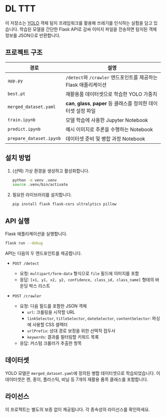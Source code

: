 # DL TTT

이 저장소는 [YOLO](https://github.com/ultralytics/ultralytics) 객체 탐지 프레임워크를 활용해 쓰레기를 인식하는 실험을 담고 있습니다. 
학습된 모델을 간단한 Flask API로 감싸 이미지 파일을 전송하면 탐지된 객체 정보를 JSON으로 반환합니다.

## 프로젝트 구조

| 경로 | 설명 |
| ---- | ---- |
| `app.py` | `/detect`와 `/crawler` 엔드포인트를 제공하는 Flask 애플리케이션 |
| `best.pt` | 재활용품 데이터셋으로 학습한 YOLO 가중치 |
| `merged_dataset.yaml` | **can**, **glass**, **paper** 등 클래스를 정의한 데이터셋 설정 파일 |
| `train.ipynb` | 모델 학습에 사용한 Jupyter Notebook |
| `predict.ipynb` | 예시 이미지로 추론을 수행하는 Notebook |
| `prepare_dataset.ipynb` | 데이터셋 준비 및 병합 과정 Notebook |

## 설치 방법

1. (선택) 가상 환경을 생성하고 활성화합니다.
   ```bash
   python -m venv .venv
   source .venv/bin/activate
   ```
2. 필요한 라이브러리를 설치합니다.
   ```bash
   pip install flask flask-cors ultralytics pillow
   ```

## API 실행

Flask 애플리케이션을 실행합니다.
```bash
flask run --debug
```

API는 다음의 두 엔드포인트를 제공합니다.

- `POST /detect`
  - 요청: `multipart/form-data` 형식으로 `file` 필드에 이미지를 포함
  - 응답: `[x1, y1, x2, y2, confidence, class_id, class_name]` 형태의 바운딩 박스 리스트

- `POST /crawler`
  - 요청: 다음 필드를 포함한 JSON 객체
    - `url`: 크롤링을 시작할 URL
    - `linkSelector`, `titleSelector`, `dateSelector`, `contentSelector`: 파싱에 사용할 CSS 셀렉터
    - `urlPrefix`: 상대 경로 보정을 위한 선택적 접두사
    - `keywords`: 결과를 필터링할 키워드 목록
  - 응답: 커스텀 크롤러가 추출한 항목

## 데이터셋

YOLO 모델은 `merged_dataset.yaml`에 정의된 병합 데이터셋으로 학습되었습니다. 
이 데이터셋은 캔, 종이, 플라스틱, 비닐 등 7개의 재활용 품목 클래스를 포함합니다.

## 라이선스

이 프로젝트는 별도의 보증 없이 제공됩니다. 각 종속성의 라이선스를 확인하세요.


